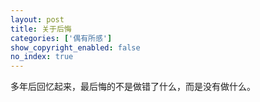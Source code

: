 ```yaml
---
layout: post
title: 关于后悔
categories: ['偶有所感']
show_copyright_enabled: false
no_index: true
---
```


多年后回忆起来，最后悔的不是做错了什么，而是没有做什么。
<!--more-->